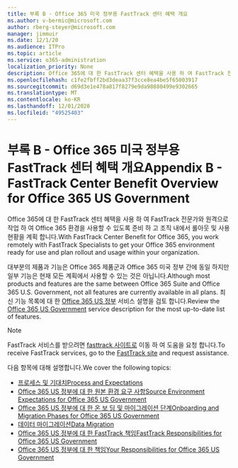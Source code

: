 ```yaml
---
title: 부록 B - Office 365 미국 정부용 FastTrack 센터 혜택 개요
ms.author: v-bermic@microsoft.com
author: rberg-steyer@microsoft.com
manager: jimmuir
ms.date: 12/1/20
ms.audience: ITPro
ms.topic: article
ms.service: o365-administration
localization_priority: None
description: Office 365에 대 한 FastTrack 센터 혜택을 사용 하 여 FastTrack 전문가와 원격으로 작업 하 여 Office 365 환경을 사용할 수 있도록 준비 하 고 조직 내에서 롤아웃 및 사용 현황을 계획 합니다.
ms.openlocfilehash: c1fe2fbff2bd3deaa37f3cce8ea4be5f65003917
ms.sourcegitcommit: d69d3e1e478a817f8279e9da98880499e9302665
ms.translationtype: MT
ms.contentlocale: ko-KR
ms.lasthandoff: 12/01/2020
ms.locfileid: "49525403"
---
```

# <a name="appendix-b---fasttrack-center-benefit-overview-for-office-365-us-government"></a><span data-ttu-id="8b993-103">부록 B - Office 365 미국 정부용 FastTrack 센터 혜택 개요</span><span class="sxs-lookup"><span data-stu-id="8b993-103">Appendix B - FastTrack Center Benefit Overview for Office 365 US Government</span></span>

<span data-ttu-id="8b993-104">Office 365에 대 한 FastTrack 센터 혜택을 사용 하 여 FastTrack 전문가와 원격으로 작업 하 여 Office 365 환경을 사용할 수 있도록 준비 하 고 조직 내에서 롤아웃 및 사용 현황을 계획 합니다.</span><span class="sxs-lookup"><span data-stu-id="8b993-104">With FastTrack Center Benefit for Office 365, you work remotely with FastTrack Specialists to get your Office 365 environment ready for use and plan rollout and usage within your organization.</span></span> 
  
<span data-ttu-id="8b993-105">대부분의 제품과 기능은 Office 365 제품군과 Office 365 미국 정부 간에 동일 하지만 일부 기능은 현재 모든 계획에서 사용할 수 있는 것은 아닙니다.</span><span class="sxs-lookup"><span data-stu-id="8b993-105">Although most products and features are the same between Office 365 Suite and Office 365 U.S. Government, not all features are currently available in all plans.</span></span> <span data-ttu-id="8b993-106">최신 기능 목록에 대 한 [Office 365 US 정부](https://aka.ms/aboutgovcloud) 서비스 설명을 검토 합니다.</span><span class="sxs-lookup"><span data-stu-id="8b993-106">Review the [Office 365 US Government](https://aka.ms/aboutgovcloud) service description for the most up-to-date list of features.</span></span>

> [!NOTE]
> <span data-ttu-id="8b993-107">FastTrack 서비스를 받으려면 [fasttrack 사이트로](https://go.microsoft.com/fwlink/?linkid=780698) 이동 하 여 도움을 요청 합니다.</span><span class="sxs-lookup"><span data-stu-id="8b993-107">To receive FastTrack services, go to the [FastTrack site](https://go.microsoft.com/fwlink/?linkid=780698) and request assistance.</span></span>  

<span data-ttu-id="8b993-108">다음 항목에 대해 설명합니다.</span><span class="sxs-lookup"><span data-stu-id="8b993-108">We cover the following topics:</span></span>
- [<span data-ttu-id="8b993-109">프로세스 및 기대치</span><span class="sxs-lookup"><span data-stu-id="8b993-109">Process and Expectations</span></span>](process-and-expectations.md) 
- [<span data-ttu-id="8b993-110">Office 365 US 정부에 대 한 원본 환경 요구 사항</span><span class="sxs-lookup"><span data-stu-id="8b993-110">Source Environment Expectations for Office 365 US Government</span></span>](US-Gov-appendix-source-environment-expectations.md)   
- [<span data-ttu-id="8b993-111">Office 365 US 정부에 대 한 온 보 딩 및 마이그레이션 단계</span><span class="sxs-lookup"><span data-stu-id="8b993-111">Onboarding and Migration Phases for Office 365 US Government</span></span>](US-Gov-appendix-onboarding-and-migration.md)
- [<span data-ttu-id="8b993-112">데이터 마이그레이션</span><span class="sxs-lookup"><span data-stu-id="8b993-112">Data Migration</span></span>](data-migration.md)    
- [<span data-ttu-id="8b993-113">Office 365 US 정부에 대 한 FastTrack 책임</span><span class="sxs-lookup"><span data-stu-id="8b993-113">FastTrack Responsibilities for Office 365 US Government</span></span>](US-Gov-appendix-fasttrack-responsibilities.md)   
- [<span data-ttu-id="8b993-114">Office 365 US 정부에 대 한 책임</span><span class="sxs-lookup"><span data-stu-id="8b993-114">Your Responsibilities for Office 365 US Government</span></span>](US-Gov-appendix-your-responsibilities.md)    

